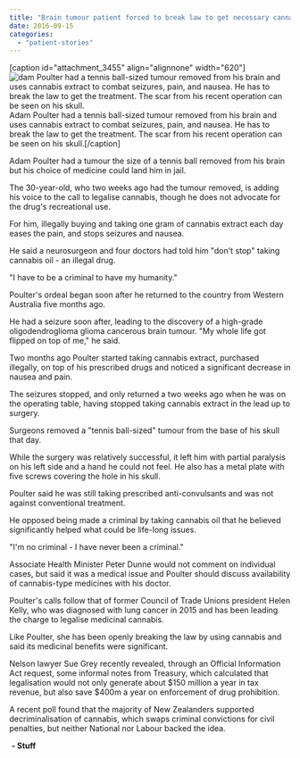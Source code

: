 ```yaml
---
title: "Brain tumour patient forced to break law to get necessary cannabis treatment"
date: 2016-09-15
categories: 
  - "patient-stories"
---
```


\[caption id="attachment\_3455" align="alignnone" width="620"\]![dam Poulter had a tennis ball-sized tumour removed from his brain and uses cannabis extract to combat seizures, pain, and nausea. He has to break the law to get the treatment. The scar from his recent operation can be seen on his skull.](http://mcawarenessnz.org/wp-content/uploads/2016/09/AdamP.jpg) Adam Poulter had a tennis ball-sized tumour removed from his brain and uses cannabis extract to combat seizures, pain, and nausea. He has to break the law to get the treatment. The scar from his recent operation can be seen on his skull.\[/caption\]

Adam Poulter had a tumour the size of a tennis ball removed from his brain but his choice of medicine could land him in jail.

The 30-year-old, who two weeks ago had the tumour removed, is adding his voice to the call to legalise cannabis, though he does not advocate for the drug's recreational use.

For him, illegally buying and taking one gram of cannabis extract each day eases the pain, and stops seizures and nausea.

He said a neurosurgeon and four doctors had told him "don't stop" taking cannabis oil - an illegal drug.

"I have to be a criminal to have my humanity."

Poulter's ordeal began soon after he returned to the country from Western Australia five months ago.

He had a seizure soon after, leading to the discovery of a high-grade oligodendroglioma glioma cancerous brain tumour. "My whole life got flipped on top of me," he said.

Two months ago Poulter started taking cannabis extract, purchased illegally, on top of his prescribed drugs and noticed a significant decrease in nausea and pain.

The seizures stopped, and only returned a two weeks ago when he was on the operating table, having stopped taking cannabis extract in the lead up to surgery.

Surgeons removed a "tennis ball-sized" tumour from the base of his skull that day.

While the surgery was relatively successful, it left him with partial paralysis on his left side and a hand he could not feel. He also has a metal plate with five screws covering the hole in his skull.

Poulter said he was still taking prescribed anti-convulsants and was not against conventional treatment.

He opposed being made a criminal by taking cannabis oil that he believed significantly helped what could be life-long issues.

"I'm no criminal - I have never been a criminal."

Associate Health Minister Peter Dunne would not comment on individual cases, but said it was a medical issue and Poulter should discuss availability of cannabis-type medicines with his doctor.

Poulter's calls follow that of former Council of Trade Unions president Helen Kelly, who was diagnosed with lung cancer in 2015 and has been leading the charge to legalise medicinal cannabis.

Like Poulter, she has been openly breaking the law by using cannabis and said its medicinal benefits were significant.

Nelson lawyer Sue Grey recently revealed, through an Official Information Act request, some informal notes from Treasury, which calculated that legalisation would not only generate about $150 million a year in tax revenue, but also save $400m a year on enforcement of drug prohibition.

A recent poll found that the majority of New Zealanders supported decriminalisation of cannabis, which swaps criminal convictions for civil penalties, but neither National nor Labour backed the idea.

 **- Stuff**
